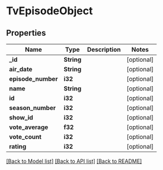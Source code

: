 # TvEpisodeObject

## Properties

Name | Type | Description | Notes
------------ | ------------- | ------------- | -------------
**_id** | **String** |  | [optional] 
**air_date** | **String** |  | [optional] 
**episode_number** | **i32** |  | [optional] 
**name** | **String** |  | [optional] 
**id** | **i32** |  | [optional] 
**season_number** | **i32** |  | [optional] 
**show_id** | **i32** |  | [optional] 
**vote_average** | **f32** |  | [optional] 
**vote_count** | **i32** |  | [optional] 
**rating** | **i32** |  | [optional] 

[[Back to Model list]](../README.md#documentation-for-models) [[Back to API list]](../README.md#documentation-for-api-endpoints) [[Back to README]](../README.md)


